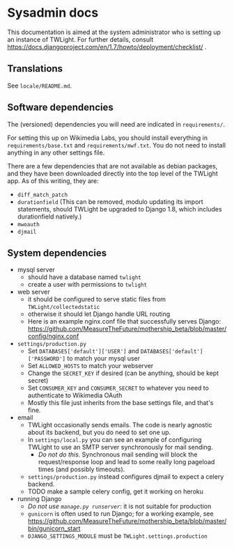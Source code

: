 # Sysadmin docs

This documentation is aimed at the system administrator who is setting up an
instance of TWLight. For further details, consult https://docs.djangoproject.com/en/1.7/howto/deployment/checklist/ .

## Translations

See `locale/README.md`.

## Software dependencies

The (versioned) dependencies you will need are indicated in `requirements/`.

For setting this up on Wikimedia Labs, you should install everything in `requirements/base.txt` and `requirements/mwf.txt`. You do not need to install anything in any other settings file.

There are a few dependencies that are not available as debian packages, and they have been downloaded directly into the top level of the TWLight app. As of this writing, they are:
* `diff_match_patch`
* `durationfield` (This can be removed, modulo updating its import statements, should TWLight be upgraded to Django 1.8, which includes durationfield natively.)
* `mwoauth`
* `djmail`

## System dependencies

* mysql server
    * should have a database named `twlight`
    * create a user with permissions to `twlight`
* web server
    * it should be configured to serve static files from `TWLight/collectedstatic`
    * otherwise it should let Django handle URL routing
    * Here is an example nginx.conf file that successfully serves Django: https://github.com/MeasureTheFuture/mothership_beta/blob/master/config/nginx.conf
* `settings/production.py`
    * Set `DATABASES['default']['USER']` and `DATABASES['default']['PASSWORD']` to match your mysql user
    * Set `ALLOWED_HOSTS` to match your webserver
    * Change the `SECRET_KEY` if desired (can be anything, should be kept secret)
    * Set `CONSUMER_KEY` and `CONSUMER_SECRET` to whatever you need to authenticate to Wikimedia OAuth
    * Mostly this file just inherits from the base settings file, and that's fine.
* email
    * TWLight occasionally sends emails. The code is nearly agnostic about its backend, but you do need to set one up.
    * In `settings/local.py` you can see an example of configuring TWLight to use an SMTP server synchronously for mail sending.
        * _Do not do this._ Synchronous mail sending will block the request/response loop and lead to some really long pageload times (and possibly timeouts).
    * `settings/production.py` instead configures djmail to expect a celery backend.
    * TODO make a sample celery config, get it working on heroku
* running Django
    * _Do not use `manage.py runserver`_: it is not suitable for production
    * `gunicorn` is often used to run Django; for a working example, see https://github.com/MeasureTheFuture/mothership_beta/blob/master/bin/gunicorn_start
    * `DJANGO_SETTINGS_MODULE` must be `TWLight.settings.production`
